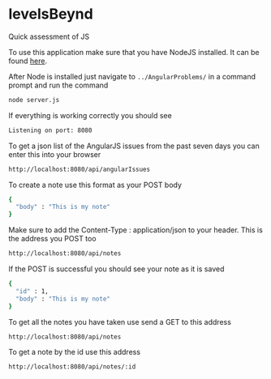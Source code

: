 # levelsBeynd
Quick assessment of JS

To use this application make sure that you have NodeJS installed. It can be found [here][node].

After Node is installed just navigate to ```../AngularProblems/``` in a command prompt and run the command 
```sh
node server.js
```
If everything is working correctly you should see
```sh
Listening on port: 8080
```

To get a json list of the AngularJS issues from the past seven days you can enter this into your browser
```sh
http://localhost:8080/api/angularIssues
```

To create a note use this format as your POST body
```sh
{
  "body" : "This is my note"
}
```


Make sure to add the Content-Type : application/json to your header. This is the address you POST too
```sh
http://localhost:8080/api/notes
```
If the POST is successful you should see your note as it is saved
```sh
{
  "id" : 1,
  "body" : "This is my note"
}
```

To get all the notes you have taken use send a GET to this address
```sh
http://localhost:8080/api/notes
```

To get a note by the id use this address 
```sh
http://localhost:8080/api/notes/:id
```
[node]: <https://nodejs.org/>

